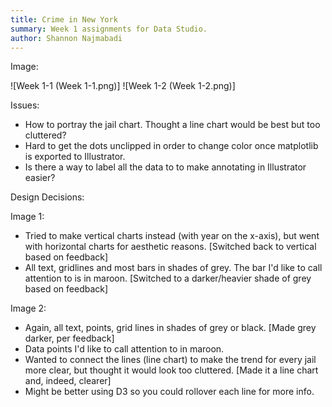 ```yaml
---
title: Crime in New York
summary: Week 1 assignments for Data Studio.
author: Shannon Najmabadi
---
```


Image:

![Week 1-1 (Week 1-1.png)]
![Week 1-2 (Week 1-2.png)]

Issues:

- How to portray the jail chart. Thought a line chart would be best but too cluttered?
- Hard to get the dots unclipped in order to change color once matplotlib is exported to Illustrator.
- Is there a way to label all the data to to make annotating in Illustrator easier?

Design Decisions:

Image 1:

- Tried to make vertical charts instead (with year on the x-axis), but went with horizontal charts for aesthetic reasons. [Switched back to vertical based on feedback]
- All text, gridlines and most bars in shades of grey. The bar I'd like to call attention to is in maroon. [Switched to a darker/heavier shade of grey based on feedback]

Image 2:

- Again, all text, points, grid lines in shades of grey or black. [Made grey darker, per feedback]
- Data points I'd like to call attention to in maroon.
- Wanted to connect the lines (line chart) to make the trend for every jail more clear, but thought it would look too cluttered. [Made it a line chart and, indeed, clearer]
- Might be better using D3 so you could rollover each line for more info.
